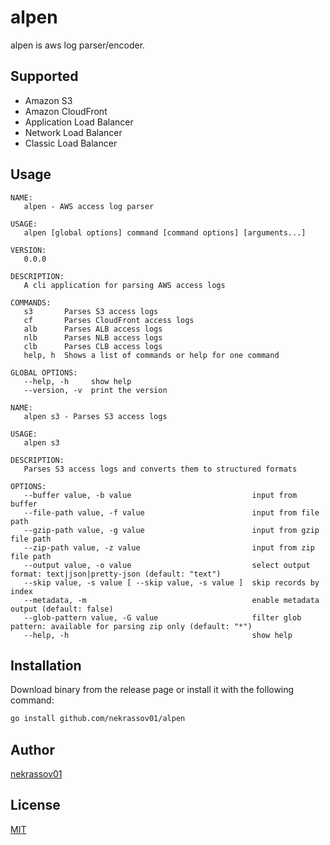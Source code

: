 alpen
=====

alpen is aws log parser/encoder.

Supported
---------

- Amazon S3
- Amazon CloudFront
- Application Load Balancer
- Network Load Balancer
- Classic Load Balancer

Usage
-----

```text
NAME:
   alpen - AWS access log parser

USAGE:
   alpen [global options] command [command options] [arguments...]

VERSION:
   0.0.0

DESCRIPTION:
   A cli application for parsing AWS access logs

COMMANDS:
   s3       Parses S3 access logs
   cf       Parses CloudFront access logs
   alb      Parses ALB access logs
   nlb      Parses NLB access logs
   clb      Parses CLB access logs
   help, h  Shows a list of commands or help for one command

GLOBAL OPTIONS:
   --help, -h     show help
   --version, -v  print the version
```

```text
NAME:
   alpen s3 - Parses S3 access logs

USAGE:
   alpen s3

DESCRIPTION:
   Parses S3 access logs and converts them to structured formats

OPTIONS:
   --buffer value, -b value                           input from buffer
   --file-path value, -f value                        input from file path
   --gzip-path value, -g value                        input from gzip file path
   --zip-path value, -z value                         input from zip file path
   --output value, -o value                           select output format: text|json|pretty-json (default: "text")
   --skip value, -s value [ --skip value, -s value ]  skip records by index
   --metadata, -m                                     enable metadata output (default: false)
   --glob-pattern value, -G value                     filter glob pattern: available for parsing zip only (default: "*")
   --help, -h                                         show help
```

Installation
------------

Download binary from the release page or install it with the following command:

```sh
go install github.com/nekrassov01/alpen
```

Author
------

[nekrassov01](https://github.com/nekrassov01)

License
-------

[MIT](https://github.com/nekrassov01/alpen/blob/main/LICENSE)
